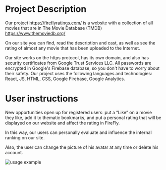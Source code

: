 # Project Description

Our project https://fireflyratings.com/ is a website with a collection of all movies that are in The Movie Database (TMDB) https://www.themoviedb.org/

On our site you can find, read the description and cast, as well as see the rating of almost any movie that has been uploaded to the Internet.

Our site works on the https protocol, has its own domain, and also has security certificates from Google Trust Services LLC. All passwords are encrypted in Google's Firebase database, so you don't have to worry about their safety.
Our project uses the following languages ​​and technologies: React, JS, HTML, CSS, Google Firebase, Google Analytics.

# User instructions

New opportunities open up for registered users: put a “Like” on a movie they like, add it to thematic bookmarks, and put a personal rating that will be displayed on our website and affect the rating in FireFly.

In this way, our users can personally evaluate and influence the internal ranking on our site.

Also, the user can change the picture of his avatar at any time or delete his account.

![usage example](https://fireflyratings.com/demo.gif)
